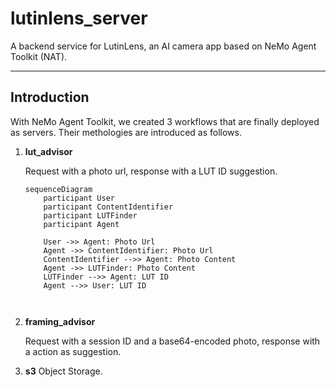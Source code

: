 # lutinlens_server

A backend service for LutinLens, an AI camera app based on NeMo Agent Toolkit (NAT).

---
## Introduction

With NeMo Agent Toolkit, we created 3 workflows that are finally deployed as servers. Their methologies are introduced as follows.

1. **lut_advisor**

	Request with a photo url, response with a LUT ID suggestion.
	
	```mermaid
	sequenceDiagram
		participant User
		participant ContentIdentifier
		participant LUTFinder
		participant Agent
		
		User ->> Agent: Photo Url
		Agent ->> ContentIdentifier: Photo Url
		ContentIdentifier -->> Agent: Photo Content
		Agent ->> LUTFinder: Photo Content
		LUTFinder -->> Agent: LUT ID
		Agent -->> User: LUT ID


	
	```
2. **framing_advisor**
   
    Request with a session ID and a base64-encoded photo, response with a action as suggestion.

3. **s3**
   Object Storage.
   
   
